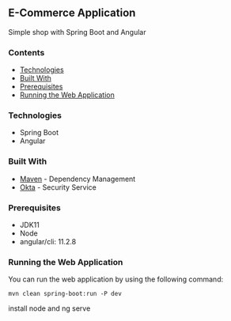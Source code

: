 ## E-Commerce Application ##
Simple shop with Spring Boot and Angular

### Contents ###
* [Technologies](#technologies)
* [Built With](#built-with)
* [Prerequisites](#prerequisites)
* [Running the Web Application](#running-the-web-application)
### Technologies ###
+ Spring Boot
+ Angular
### Built With ###
+ [Maven](https://maven.apache.org/) - Dependency Management
+ [Okta](https://www.okta.com/) - Security Service
### Prerequisites ###
+ JDK11
+ Node
+ angular/cli: 11.2.8
### Running the Web Application ###
You can run the web application by using the following command:
```
mvn clean spring-boot:run -P dev
```
install node and ng serve
